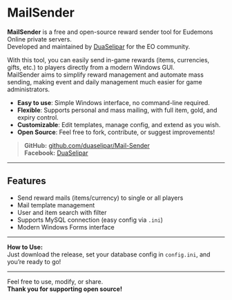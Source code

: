 # MailSender

**MailSender** is a free and open-source reward sender tool for Eudemons Online private servers.  
Developed and maintained by [DuaSelipar](https://facebook.com/profile.php?id=61554036273018) for the EO community.

With this tool, you can easily send in-game rewards (items, currencies, gifts, etc.) to players directly from a modern Windows GUI.  
MailSender aims to simplify reward management and automate mass sending, making event and daily management much easier for game administrators.

- **Easy to use**: Simple Windows interface, no command-line required.
- **Flexible**: Supports personal and mass mailing, with full item, gold, and expiry control.
- **Customizable**: Edit templates, manage config, and extend as you wish.
- **Open Source**: Feel free to fork, contribute, or suggest improvements!

> **GitHub:** [github.com/duaselipar/Mail-Sender](https://github.com/duaselipar/Mail-Sender)  
> **Facebook:** [DuaSelipar](https://facebook.com/profile.php?id=61554036273018)

---

## Features

- Send reward mails (items/currency) to single or all players
- Mail template management
- User and item search with filter
- Supports MySQL connection (easy config via `.ini`)
- Modern Windows Forms interface

---

**How to Use:**  
Just download the release, set your database config in `config.ini`, and you’re ready to go!

---

Feel free to use, modify, or share.  
**Thank you for supporting open source!**
